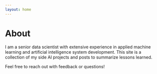 ```yaml
---
layout: home
---
```

# About 

I am a senior data scientist with extensive experience in applied machine learning and artificial intelligence system development.  This site is a collection of my side AI projects and posts to summarize lessons learned.

Feel free to reach out with feedback or questions!
